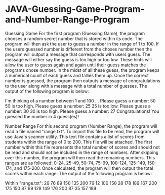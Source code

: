 # JAVA-Guessing-Game-Program-and-Number-Range-Program

Guessing Game
For the first program (Guessing Game), the program chooses a random secret number that is stored within its code. The program will then ask the user to guess a number in the range of 1 to 100. If the users guessed number is different from the choses number then the program will output a message that corresponds with users guess. The message will either say the guess is too high or too low. These hints will allow the user to guess again and again until their guess matches the programs chose number. In the midst of all these guess, the program keeps a numerical count of each guess and tallies them up. Once the correct number is guessed, the program then outputs a message of congratulations to the user along with a message with a total number of guesses. 
The output of the following program is below: 

I'm thinking of a number between 1 and 100 ...
Please guess a number: 50
50 is too high.
Please guess a number: 25
25 is too low.
Please guess a number: 30
30 is too high.
Please guess a number: 27
Congratulations! You guessed the number in 4 guess(es)!



Number Range
For this second program (Number Range), the program will read a file named "range.txt". To import this file to be read, the program will use Java's scanner utility. This text file contains a list of scores from students within the range of 0 to 200. This file will be attached. The first number within this file represents the total number of scores and should not be read and should not be included in the range of numbers. After skipping over this number, the program will then read the remaining numbers. This ranges are as followed: 0-24, 25-49, 50-74, 75-99, 100-124, 125-149, 150-174, and 175-200. Once calculated, the program will then output the total scores within each range. 
The output of the following program is below: 

Within "range.txt":
26
76 89 150 135 200 76 12 100 150 28 178 189 167 200 175 150 87 99 129
149 176 200 87 35 157 189

[0 - 24]: 1
[25 - 49]: 2
[50 - 74]: 0
[75 - 99]: 6
[100 - 124]: 1
[125 - 149]: 3
[150 - 174]: 5
[175 - 200]: 8

